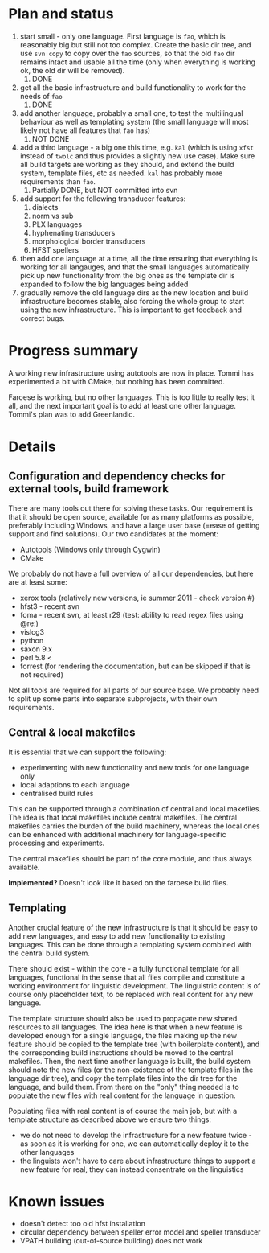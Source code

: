 # Plan and status

1. start small - only one language. First language is `fao`, which is reasonably big but still not too complex. Create the basic dir tree, and use `svn copy` to copy over the `fao` sources, so that the old `fao` dir remains intact and usable all the time (only when everything is working ok, the old dir will be removed).
    1. DONE
1. get all the basic infrastructure and build functionality to work for the needs of `fao`
    1. DONE
1. add another language, probably a small one, to test the multilingual behaviour as well as templating system (the small language will most likely not have all features that `fao` has)
    1. NOT DONE
1. add a third language - a big one this time, e.g. `kal` (which is using `xfst` instead of `twolc` and thus provides a slightly new use case). Make sure all build targets are working as they should, and extend the build system, template files, etc as needed. `kal` has probably more requirements than `fao`.
    1. Partially DONE, but NOT committed into svn
1. add support for the following transducer features:
    1. dialects
    1. norm vs sub
    1. PLX languages
    1. hyphenating transducers
    1. morphological border transducers
    1. HFST spellers
1. then add one language at a time, all the time ensuring that everything is working for all langauges, and that the small languages automatically pick up new functionality from the big ones as the template dir is expanded to follow the big languages being added
1. gradually remove the old language dirs as the new location and build infrastructure becomes stable, also forcing the whole group to start using the new infrastructure. This is important to get feedback and correct bugs.

# Progress summary

A working new infrastructure using autotools are now in place. Tommi has experimented a bit with CMake, but nothing has been committed.

Faroese is working, but no other languages. This is too little to really test it all, and the next important goal is to add at least one other language. Tommi's plan was to add Greenlandic.

# Details

## Configuration and dependency checks for external tools, build framework

There are many tools out there for solving these tasks. Our requirement is that it should be open source, available for as many platforms as possible, preferably including Windows, and have a large user base (=ease of getting support and find solutions). Our two candidates at the moment:

* Autotools (Windows only through Cygwin)
* CMake

We probably do not have a full overview of all our dependencies, but here are at least some:

* xerox tools (relatively new versions, ie summer 2011 - check version #)
* hfst3 - recent svn
* foma - recent svn, at least r29 (test: ability to read regex files using @re:)
* vislcg3
* python
* saxon 9.x
* perl 5.8 <
* forrest (for rendering the documentation, but can be skipped if that is not required)

Not all tools are required for all parts of our source base. We probably need to split up some parts into separate subprojects, with their own requirements.

## Central & local makefiles

It is essential that we can support the following:

* experimenting with new functionality and new tools for one language only
* local adaptions to each language
* centralised build rules

This can be supported through a combination of central and local makefiles. The idea is that local makefiles include central makefiles. The central makefiles carries the burden of the build machinery, whereas the local ones can be enhanced with additional machinery for language-specific processing and experiments.

The central makefiles should be part of the core module, and thus always available.

**Implemented?** Doesn't look like it based on the faroese build files.

## Templating

Another crucial feature of the new infrastructure is that it should be easy to add new languages, and easy to add new functionality to existing languages. This can be done through a templating system combined with the central build system.

There should exist - within the core - a fully functional template for all languages, functional in the sense that all files compile and constitute a working environment for linguistic development. The linguistric content is of course only placeholder text, to be replaced with real content for any new language.

The template structure should also be used to propagate new shared resources to all languages. The idea here is that when a new feature is developed enough for a single language, the files making up the new feature should be copied to the template tree (with boilerplate content), and the corresponding build instructions should be moved to the central makefiles. Then, the next time another language is built, the build system should note the new files (or the non-existence of the template files in the language dir tree), and copy the template files into the dir tree for the language, and build them. From there on the "only" thing needed is to populate the new files with real content for the language in question.

Populating files with real content is of course the main job, but with a template structure as described above we ensure two things:

* we do not need to develop the infrastructure for a new feature twice - as soon as it is working for one, we can automatically deploy it to the other languages
* the linguists won't have to care about infrastructure things to support a new feature for real, they can instead consentrate on the linguistics

# Known issues

* doesn't detect too old hfst installation
* circular dependency between speller error model and speller transducer
* VPATH building (out-of-source building) does not work
